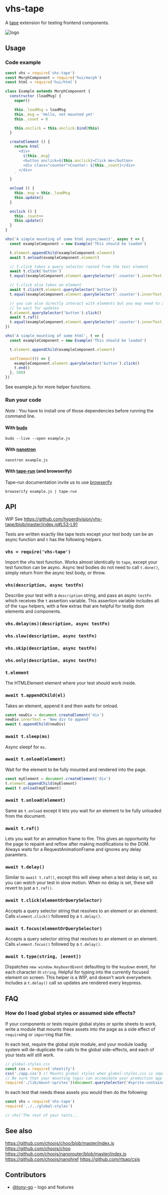 # vhs-tape

A [tape](https://github.com/substack/tape) extension for testing frontend components.

![logo][logo]

## Usage

### Code example

```js
const vhs = require('vhs-tape')
const MorphComponent = require('hui/morph')
const html = require('hui/html')

class Example extends MorphComponent {
  constructor (loadMsg) {
    super()

    this._loadMsg = loadMsg
    this._msg = 'Hello, not mounted yet'
    this._count = 0

    this.onclick = this.onclick.bind(this)
  }

  createElement () {
    return html`
      <div>
        ${this._msg}
        <button onclick=${this.onclick}>Click me</button>
        <div class="counter">Counter: ${this._count}</div>
      </div>
    `
  }

  onload () {
    this._msg = this._loadMsg
    this.update()
  }

  onclick () {
    this._count++
    this.update()
  }
}

vhs('A simple mounting of some html async/await', async t => {
  const exampleComponent = new Example('This should be loaded')

  t.element.appendChild(exampleComponent.element)
  await t.onload(exampleComponent.element)

  // t.click takes a query selector rooted from the test element
  await t.click('button')
  t.equal(exampleComponent.element.querySelector('.counter').innerText, 'Counter: 1')

  // t.click also takes an element
  await t.click(t.element.querySelector('button'))
  t.equal(exampleComponent.element.querySelector('.counter').innerText, 'Counter: 2')

  // you can also directly interact with elements but you may need to await t.raf()
  // to wait for updates
  t.element.querySelector('button').click()
  await t.raf()
  t.equal(exampleComponent.element.querySelector('.counter').innerText, 'Counter: 3')
})

vhs('A simple mounting of some html', t => {
  const exampleComponent = new Example('This should be loaded')

  t.element.appendChild(exampleComponent.element)

  setTimeout(() => {
    exampleComponent.element.querySelector('button').click()
    t.end()
  }, 500)
})
```

See example.js for more helper functions.

### Run your code

_Note_ : You have to install one of those dependencies before running the command line.

#### With [budo](https://github.com/mattdesl/budo)

```
budo --live --open example.js
```

#### With [nanotron](https://github.com/hyperdivision/nanotron)

```
nanotron example.js
```

#### With [tape-run](https://github.com/juliangruber/tape-run) (and browserify)

Tape-run documentation invite us to use [browserify](https://github.com/browserify/browserify)

```
browserify example.js | tape-run
```

## API

WIP See https://github.com/hyperdivision/vhs-tape/blob/master/index.js#L53-L91

Tests are written exactly like tape tests except your test body can be an async function and `t` has the following helpers.

### `vhs = require('vhs-tape')`

Import the vhs test function.  Works almost identically to `tape`, except your test function can be async.  Async test bodies do not need to call `t.done()`, simply return from the async test body, or throw.

### `vhs(description, async testFn)`

Describe your test with a `description` string, and pass an async `testFn` which receives the `t` assertion variable.  This assertion variable includes all of the `tape` helpers, with a few extras that are helpful for testig dom elements and components.

### `vhs.delay(ms)(description, async testFn)`

### `vhs.slow(description, async testFn)`

### `vhs.skip(description, async testFn)`

### `vhs.only(description, async testFn)`

### `t.element`

The HTMLElement element where your test should work inside.

### `await t.appendChild(el)`

Takes an element, append it and then waits for onload.
```js
const newDiv = document.createElement('div')
newDiv.innerText = 'New div to append'
await t.appendChild(newDiv)
```

### `await t.sleep(ms)`

Async sleepf for `ms`.

### `await t.onload(element)`

Wait for the element to be fully mounted and rendered into the page.

```js
const myElement = document.createElement('div')
t.element.appendChild(myElement)
await t.onload(myElement)
```

### `await t.unload(element)`

Same as `t.onload` except it lets you wait for an element to be fully unloaded from the document.

### `await t.raf()`

Lets you wait for an animation frame to fire.  This gives an opportunity for the page to repaint and reflow after making modifications to the DOM.  Always waits for a RequestAnimationFrame and ignores any delay paramters.

### `await t.delay()`

Similar to `await t.raf()`, except this will sleep when a test delay is set, so you can watch your test in slow motion.  When no delay is set, these will revert to just a `t.raf()`.

### `await t.click(elementOrQuerySelector)`

Accepts a query selector string that resolves to an element or an element.  Calls `element.click()` followed by a `t.delay()`.

### `await t.focus(elementOrQuerySelector)`

Accepts a query selector string that resolves to an element or an element.  Calls `element.focus()` followed by a `t.delay()`.

### `await t.type(string, [event])`

Dispatches `new window.KeyboardEvent` defaulting to the `keydown` event, for each character in `string`.  Helpful for typing into the currently focused element on screen.  This helper is a WIP, and doesn't work everywhere.  Includes a `t.delay()` call so updates are rendered every keypress.

## FAQ

### How do I load global styles or assumed side effects?

If your components or tests require global styles or sprite sheets to work, write a module that mounts these assets into the page as a side effect of `require`ing or `import`ing that file.  

In each test, require the global style module, and your module loadig system will de-duplicate the calls to the global side-effects, and each of your tests will still work. 

```js
// global-styles.css
const css = require('sheetify')
css('./app.css') // Mounts global styles when global-styles.css is imported once
// Be sure that your mounting logic can accomidate your production app and the test document
require('./lib/mount-sprites')(document.querySelector('#sprite-container') || document.body)
```

In each test that needs these assets you would then do the following:

```js
const vhs = require('vhs-tape')
require('../../global-styles')

// vhs('The rest of your tests...
```

## See also

https://github.com/choojs/choo/blob/master/index.js
https://github.com/choojs/choo
https://github.com/choojs/nanorouter/blob/master/index.js
https://github.com/choojs/nanohref
https://github.com/rtsao/csjs

## Contributors

- [@tony-go](https://github.com/tony-go) - logo and features

[logo]: https://raw.githubusercontent.com/hyperdivision/vhs-tape/master/logo.png
